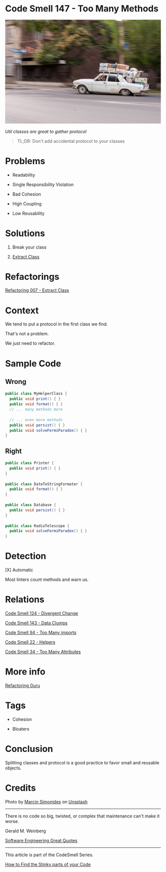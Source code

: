 # Code Smell 147 - Too Many Methods

![Code Smell 147 - Too Many Methods](marcin-simonides-GYZ9F3U1gBk-unsplash.jpg)

*Util classes are great to gather protocol*

> TL;DR: Don't add accidental protocol to your classes

# Problems

- Readability

- Single Responsibility Violation

- Bad Cohesion

- High Coupling

- Low Reusability

# Solutions

1. Break your class

2. [Extract Class](../../Refactorings/Refactoring%20007%20-%20Extract%20Class/readme.md)

# Refactorings

[Refactoring 007 - Extract Class](../../Refactorings/Refactoring%20007%20-%20Extract%20Class/readme.md)

# Context

We tend to put a protocol in the first class we find.

That's not a problem.

We just need to refactor.

# Sample Code

## Wrong

[Gist Url]: # (https://gist.github.com/mcsee/d1c326e90aa2feba4746c6e019999312)
```java
public class MyHelperClass {
  public void print() { }
  public void format() { }
  // ... many methods more

  // ... even more methods 
  public void persist() { }
  public void solveFermiParadox() { }      
}
```

## Right

[Gist Url]: # (https://gist.github.com/mcsee/c64e13c3ea97620ce02dab73ffc517b2)
```java
public class Printer {
  public void print() { }
}

public class DateToStringFormater {
  public void format() { }
}

public class Database {
  public void persist() { }
}

public class RadioTelescope {
  public void solveFermiParadox() { }
}   
```

# Detection

[X] Automatic 

Most linters count methods and warn us.

# Relations

[Code Smell 124 - Divergent Change](../../Code%20Smells/Code%20Smell%20124%20-%20Divergent%20Change/readme.md)

[Code Smell 143 - Data Clumps](../../Code%20Smells/Code%20Smell%20143%20-%20Data%20Clumps/readme.md)

[Code Smell 94 - Too Many imports](../../Code%20Smells/Code%20Smell%2094%20-%20Too%20Many%20imports/readme.md)

[Code Smell 22 - Helpers](../../Code%20Smells/Code%20Smell%2022%20-%20Helpers/readme.md)

[Code Smell 34 - Too Many Attributes](../../Code%20Smells/Code%20Smell%2034%20-%20Too%20Many%20Attributes/readme.md)

# More info

[Refactoring Guru](https://refactoring.guru/smells/large-class)

# Tags

- Cohesion

- Bloaters

# Conclusion

Splitting classes and protocol is a good practice to favor small and reusable objects.

# Credits

Photo by [Marcin Simonides](https://unsplash.com/@cinusek) on [Unsplash](https://unsplash.com/s/photos/full)  

* * *

There is no code so big, twisted, or complex that maintenance can't make it worse.

Gerald M. Weinberg
 
[Software Engineering Great Quotes](../../Quotes/Software%20Engineering%20Great%20Quotes/readme.md)

* * *

This article is part of the CodeSmell Series.

[How to Find the Stinky parts of your Code](../../Code%20Smells/How%20to%20Find%20the%20Stinky%20parts%20of%20your%20Code/readme.md)